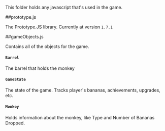 This folder holds any javascript that's used in the game.

##prototype.js

The Prototype.JS library. Currently at version `1.7.1`

##gameObjects.js

Contains all of the objects for the game.


#### `Barrel`
The barrel that holds the monkey

#### `GameState`
The state of the game. Tracks player's bananas, achievements, upgrades, etc.

#### `Monkey`
Holds information about the monkey, like Type and Number of Bananas Dropped.
